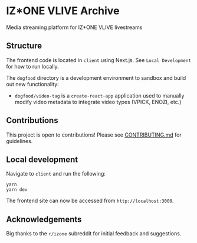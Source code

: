# IZ\*ONE VLIVE Archive

Media streaming platform for IZ\*ONE VLIVE livestreams

## Structure

The frontend code is located in `client` using Next.js. See `Local Development` for how to run locally.

The `dogfood` directory is a development environment to sandbox and build out new functionality:

- `dogfood/video-tag` is a `create-react-app` application used to manually modify video metadata to integrate video types (VPICK, ENOZI, etc.)

## Contributions

This project is open to contributions! Please see [CONTRIBUTING.md](https://github.com/katsukixyz/izone-archive/blob/main/CONTRIBUTING.md) for guidelines.

## Local development

Navigate to `client` and run the following:

```
yarn
yarn dev
```

The frontend site can now be accessed from `http://localhost:3000`.

## Acknowledgements

Big thanks to the `r/izone` subreddit for initial feedback and suggestions.
